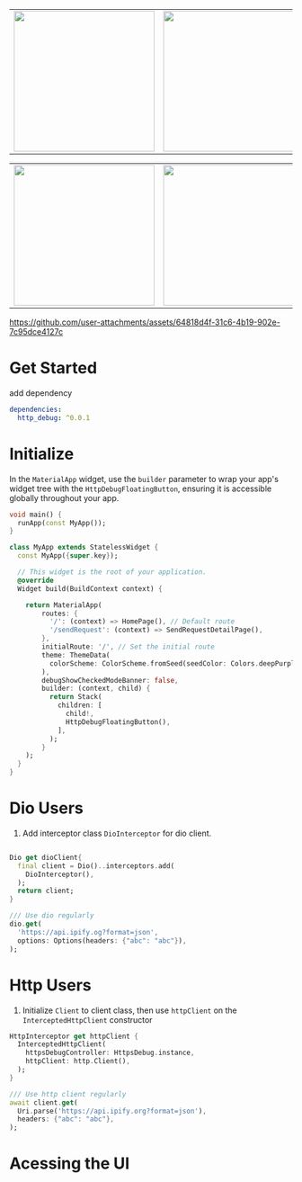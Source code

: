 

<table>
  <tr>
    <td>
        <img src="https://github.com/user-attachments/assets/da7eec6f-e5d0-4259-8a1a-b42acc99fbba" width="250px">
    </td>
    <td>
        <img src="https://github.com/user-attachments/assets/42dd368d-549f-49e6-9a91-f1633a83eb59" width="250px">
    </td>
    <td>
        <img src="https://github.com/user-attachments/assets/9f411f38-9d2b-480d-83b1-ce693087ab60" width="250px">
    </td>
    <td>
        <img src="https://github.com/user-attachments/assets/07b494b9-2c99-4548-970e-e4c40adb0e42" width="250px">
    </td>
  </tr>
</table>

<table>
  <tr>
    <td>
        <img src="https://github.com/user-attachments/assets/a7642bbe-2a91-4798-8a04-88c4ed4778dc" width="250px">
    </td>
    <td>
        <img src="https://github.com/user-attachments/assets/5b3ea3f5-3c75-4418-8bb5-75b2c437b85c" width="250px">
    </td>
    <td>
        <div width="250px">
    </td>
    <td>
        <div width="250px">
    </td>
  </tr>
</table>

https://github.com/user-attachments/assets/64818d4f-31c6-4b19-902e-7c95dce4127c




# Get Started
add dependency
```yaml
dependencies:
  http_debug: ^0.0.1
```

# Initialize
In the `MaterialApp` widget, use the `builder` parameter to wrap your app's widget tree with the `HttpDebugFloatingButton`, ensuring it is accessible globally throughout your app.

```dart
void main() {
  runApp(const MyApp());
}

class MyApp extends StatelessWidget {
  const MyApp({super.key});

  // This widget is the root of your application.
  @override
  Widget build(BuildContext context) {

    return MaterialApp(
        routes: {
          '/': (context) => HomePage(), // Default route
          '/sendRequest': (context) => SendRequestDetailPage(),
        },
        initialRoute: '/', // Set the initial route
        theme: ThemeData(
          colorScheme: ColorScheme.fromSeed(seedColor: Colors.deepPurple),
        ),
        debugShowCheckedModeBanner: false,
        builder: (context, child) {
          return Stack(
            children: [
              child!,
              HttpDebugFloatingButton(),
            ],
          );
        }
    );
  }
}
```


# Dio Users
1. Add interceptor class `DioInterceptor` for dio client.
```dart

Dio get dioClient{
  final client = Dio()..interceptors.add(
    DioInterceptor(),
  );
  return client;
}

/// Use dio regularly
dio.get(
  'https://api.ipify.og?format=json',
  options: Options(headers: {"abc": "abc"}),
);

```

# Http Users
1. Initialize `Client` to client class, then use `httpClient` on the `InterceptedHttpClient` constructor
```dart
HttpInterceptor get httpClient {
  InterceptedHttpClient(
    httpsDebugController: HttpsDebug.instance,
    httpClient: http.Client(),
  );
}

/// Use http client regularly
await client.get(
  Uri.parse('https://api.ipify.org?format=json'),
  headers: {"abc": "abc"},
);
```

# Acessing the UI

